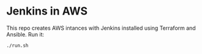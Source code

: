 # Jenkins in AWS
This repo creates AWS intances with Jenkins installed using Terraform and Ansible. Run it:
```sh
./run.sh
```
